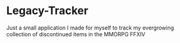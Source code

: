 # Legacy-Tracker

Just a small application I made for myself to track my evergrowing collection of discontinued items in the MMORPG FFXIV
